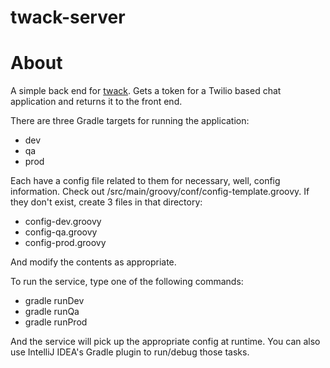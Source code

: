 # twack-server

# About

A simple back end for [twack](https://github.com/cfsilence/twack).  Gets a token for a Twilio based chat application and returns it to the front end.

There are three Gradle targets for running the application:
 
* dev
* qa
* prod

Each have a config file related to them for necessary, well, config information.  Check out /src/main/groovy/conf/config-template.groovy.  If they don't exist, create 3 files in that directory:

* config-dev.groovy
* config-qa.groovy
* config-prod.groovy

And modify the contents as appropriate.

To run the service, type one of the following commands:

* gradle runDev
* gradle runQa
* gradle runProd

And the service will pick up the appropriate config at runtime.  You can also use IntelliJ IDEA's Gradle plugin to run/debug those tasks.
